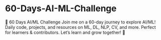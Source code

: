 # 60-Days-AI-ML-Challenge
🚀 60 Days AI/ML Challenge Join me on a 60-day journey to explore AI/ML! Daily code, projects, and resources on ML, DL, NLP, CV, and more. Perfect for learners &amp; contributors. Let’s learn and grow together! 🌟
